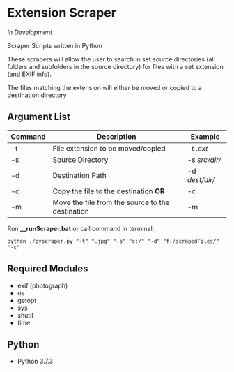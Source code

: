 # Extension Scraper
*In Development*

Scraper Scripts written in Python

These scrapers will allow the user to search in set source directories (all folders and subfolders in the source directory) for files with a set extension (and EXIF info).

The files matching the extension will either be moved or copied to a destination directory

## Argument List
| Command | Description | Example |
| ------- | ----------- | ------- |
| -t      | File extension to be moved/copied | -t *.ext* |
| -s      | Source Directory | -s *src/dir/* |
| -d      | Destination Path | -d *dest/dir/* |
| -c      | Copy the file to the destination **OR** | -c |
| -m      | Move the file from the source to the destination | -m |

Run **__runScraper.bat**
or call command in terminal:
```
python ./pyscraper.py "-t" ".jpg" "-s" "c:/" "-d" "f:/scrapedFiles/" "-c" 
```

## Required Modules
- exif (photograph)
- os
- getopt
- sys
- shutil
- time

## Python
- Python 3.7.3
